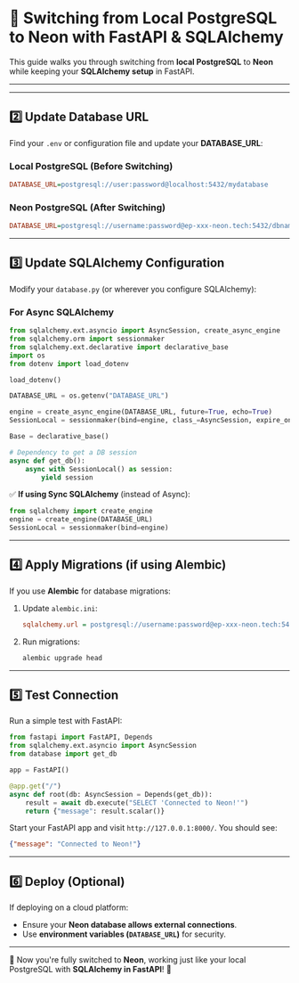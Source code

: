 # 🚀 Switching from Local PostgreSQL to Neon with FastAPI & SQLAlchemy

This guide walks you through switching from **local PostgreSQL** to **Neon** while keeping your **SQLAlchemy setup** in FastAPI.

---

---

## **2️⃣ Update Database URL**
Find your `.env` or configuration file and update your **DATABASE_URL**:

### **Local PostgreSQL (Before Switching)**
```ini
DATABASE_URL=postgresql://user:password@localhost:5432/mydatabase
```

### **Neon PostgreSQL (After Switching)**
```ini
DATABASE_URL=postgresql://username:password@ep-xxx-neon.tech:5432/dbname?sslmode=require
```

---

## **3️⃣ Update SQLAlchemy Configuration**
Modify your `database.py` (or wherever you configure SQLAlchemy):

### **For Async SQLAlchemy**
```python
from sqlalchemy.ext.asyncio import AsyncSession, create_async_engine
from sqlalchemy.orm import sessionmaker
from sqlalchemy.ext.declarative import declarative_base
import os
from dotenv import load_dotenv

load_dotenv()

DATABASE_URL = os.getenv("DATABASE_URL")

engine = create_async_engine(DATABASE_URL, future=True, echo=True)
SessionLocal = sessionmaker(bind=engine, class_=AsyncSession, expire_on_commit=False)

Base = declarative_base()

# Dependency to get a DB session
async def get_db():
    async with SessionLocal() as session:
        yield session
```

✅ **If using Sync SQLAlchemy** (instead of Async):
```python
from sqlalchemy import create_engine
engine = create_engine(DATABASE_URL)
SessionLocal = sessionmaker(bind=engine)
```

---

## **4️⃣ Apply Migrations (if using Alembic)**
If you use **Alembic** for database migrations:

1. Update `alembic.ini`:
   ```ini
   sqlalchemy.url = postgresql://username:password@ep-xxx-neon.tech:5432/dbname?sslmode=require
   ```
2. Run migrations:
   ```sh
   alembic upgrade head
   ```

---

## **5️⃣ Test Connection**
Run a simple test with FastAPI:

```python
from fastapi import FastAPI, Depends
from sqlalchemy.ext.asyncio import AsyncSession
from database import get_db

app = FastAPI()

@app.get("/")
async def root(db: AsyncSession = Depends(get_db)):
    result = await db.execute("SELECT 'Connected to Neon!'")
    return {"message": result.scalar()}
```

Start your FastAPI app and visit `http://127.0.0.1:8000/`. You should see:
```json
{"message": "Connected to Neon!"}
```

---

## **6️⃣ Deploy (Optional)**
If deploying on a cloud platform:
- Ensure your **Neon database allows external connections**.
- Use **environment variables (`DATABASE_URL`)** for security.

---

🎉 Now you're fully switched to **Neon**, working just like your local PostgreSQL with **SQLAlchemy in FastAPI**! 🚀


